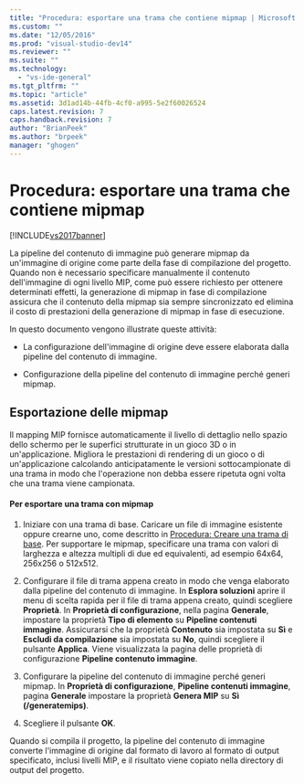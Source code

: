 ```yaml
---
title: "Procedura: esportare una trama che contiene mipmap | Microsoft Docs"
ms.custom: ""
ms.date: "12/05/2016"
ms.prod: "visual-studio-dev14"
ms.reviewer: ""
ms.suite: ""
ms.technology: 
  - "vs-ide-general"
ms.tgt_pltfrm: ""
ms.topic: "article"
ms.assetid: 3d1ad14b-44fb-4cf0-a995-5e2f60026524
caps.latest.revision: 7
caps.handback.revision: 7
author: "BrianPeek"
ms.author: "brpeek"
manager: "ghogen"
---
```

# Procedura: esportare una trama che contiene mipmap
[!INCLUDE[vs2017banner](../code-quality/includes/vs2017banner.md)]

La pipeline del contenuto di immagine può generare mipmap da un'immagine di origine come parte della fase di compilazione del progetto.  Quando non è necessario specificare manualmente il contenuto dell'immagine di ogni livello MIP, come può essere richiesto per ottenere determinati effetti, la generazione di mipmap in fase di compilazione assicura che il contenuto della mipmap sia sempre sincronizzato ed elimina il costo di prestazioni della generazione di mipmap in fase di esecuzione.  
  
 In questo documento vengono illustrate queste attività:  
  
-   La configurazione dell'immagine di origine deve essere elaborata dalla pipeline del contenuto di immagine.  
  
-   Configurazione della pipeline del contenuto di immagine perché generi mipmap.  
  
## Esportazione delle mipmap  
 Il mapping MIP fornisce automaticamente il livello di dettaglio nello spazio dello schermo per le superfici strutturate in un gioco 3D o in un'applicazione.  Migliora le prestazioni di rendering di un gioco o di un'applicazione calcolando anticipatamente le versioni sottocampionate di una trama in modo che l'operazione non debba essere ripetuta ogni volta che una trama viene campionata.  
  
#### Per esportare una trama con mipmap  
  
1.  Iniziare con una trama di base.  Caricare un file di immagine esistente oppure crearne uno, come descritto in [Procedura: Creare una trama di base](../Topic/How%20to:%20Create%20a%20Basic%20Texture.md).  Per supportare le mipmap, specificare una trama con valori di larghezza e altezza multipli di due ed equivalenti, ad esempio 64x64, 256x256 o 512x512.  
  
2.  Configurare il file di trama appena creato in modo che venga elaborato dalla pipeline del contenuto di immagine.  In **Esplora soluzioni** aprire il menu di scelta rapida per il file di trama appena creato, quindi scegliere **Proprietà**.  In **Proprietà di configurazione**, nella pagina **Generale**, impostare la proprietà **Tipo di elemento** su **Pipeline contenuti immagine**.  Assicurarsi che la proprietà **Contenuto** sia impostata su **Sì** e **Escludi da compilazione** sia impostata su **No**, quindi scegliere il pulsante **Applica**.  Viene visualizzata la pagina delle proprietà di configurazione **Pipeline contenuto immagine**.  
  
3.  Configurare la pipeline del contenuto di immagine perché generi mipmap.  In **Proprietà di configurazione**, **Pipeline contenuti immagine**, pagina **Generale** impostare la proprietà **Genera MIP** su **Sì \(\/generatemips\)**.  
  
4.  Scegliere il pulsante **OK**.  
  
 Quando si compila il progetto, la pipeline del contenuto di immagine converte l'immagine di origine dal formato di lavoro al formato di output specificato, inclusi livelli MIP, e il risultato viene copiato nella directory di output del progetto.
